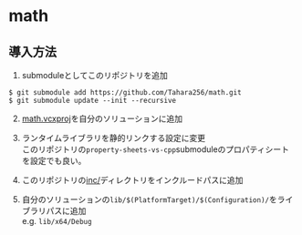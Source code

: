 # math

## 導入方法

1. submoduleとしてこのリポジトリを追加
```
$ git submodule add https://github.com/Tahara256/math.git
$ git submodule update --init --recursive
```

2. [math.vcxproj](/math.vcxproj)を自分のソリューションに追加

3. ランタイムライブラリを静的リンクする設定に変更  
このリポジトリの```property-sheets-vs-cpp```submoduleのプロパティシートを設定でも良い。

4. このリポジトリの[inc/](/inc/)ディレクトリをインクルードパスに追加

5. 自分のソリューションの```lib/$(PlatformTarget)/$(Configuration)/```をライブラリパスに追加  
e.g. ```lib/x64/Debug```
